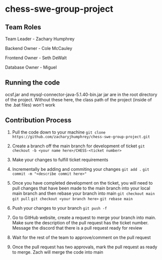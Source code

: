 # chess-swe-group-project

## Team Roles
Team Leader - Zachary Humphrey

Backend Owner - Cole McCauley

Frontend Owner - Seth DeWalt

Database Owner - Miguel

## Running the code
ocsf.jar and mysql-connector-java-5.1.40-bin.jar jar are in the root directory of the project. Without these here, the class path of the project (inside of the .bat files) won't work

## Contribution Process
1. Pull the code down to your machine
`git clone https://github.com/zacharyjhumphrey/chess-swe-group-project.git`

2. Create a branch off the main branch for development of ticket
`git checkout -b <your name here>/CHESS-<ticket number>`

3. Make your changes to fulfill ticket requirements

4. Incrementally be adding and commiting your changes
`git add .`
`git commit -m "<describe commit here>"`

5. Once you have completed development on the ticket, you will need to pull changes that have been made to the main branch into your local main branch and then rebase your branch into main
`git checkout main`
`git pull`
`git checkout <your branch here>`
`git rebase main`

6. Push your changes to your branch
`git push -f`

7. Go to GitHub website, create a request to merge your branch into main. Make sure the description of the pull request has the ticket number. Message the discord that there is a pull request ready for review

8. Wait for the rest of the team to approve/comment on the pull request

9. Once the pull request has two approvals, mark the pull request as ready to merge. Zach will merge the code into main
